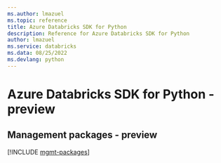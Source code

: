 ```yaml
---
ms.author: lmazuel
ms.topic: reference
title: Azure Databricks SDK for Python
description: Reference for Azure Databricks SDK for Python
author: lmazuel
ms.service: databricks
ms.data: 08/25/2022
ms.devlang: python
---
```

# Azure Databricks SDK for Python - preview

## Management packages - preview
[!INCLUDE [mgmt-packages](databricks-mgmt-index.md)]